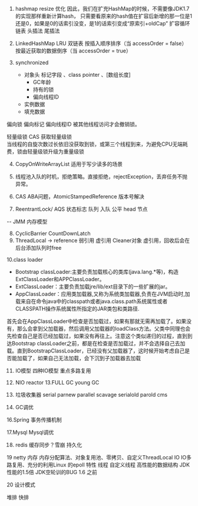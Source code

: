 1. hashmap resize 优化 因此，我们在扩充HashMap的时候，不需要像JDK1.7的实现那样重新计算hash，
   只需要看原来的hash值在扩容后新增的那一位是1还是0，如果是0的话索引没变，是1的话索引变成“原索引+oldCap” 扩容循环链表 头插法 尾插法
2. LinkedHashMap LRU 双链表 按插入顺序排序（当 accessOrder = false） 按最近获取的数据倒序（当 accessOrder = true）

3. synchronized
    - 对象头 标记字段 、class pointer 、[数组长度]
        - GC年龄
        - 持有的锁
        - 偏向线程ID
    - 实例数据
    - 填充数据

偏向锁 偏向标记 偏向线程ID 被其他线程访问才会撤销锁。

轻量级锁 CAS 获取轻量级锁  
当线程的自旋次数过长依旧没获取到锁，或第三个线程到来，为避免CPU无端耗费，锁由轻量级锁升级为重量级锁

4. CopyOnWriteArrayList 适用于写少读多的场景

5. 线程池入队的时机，拒绝策略。直接拒绝，rejectException，丢弃任务不抛异常。
6. CAS ABA问题，AtomicStampedReference 版本号解决
7. ReentrantLock/ AQS 状态标志 队列 入队 公平 head 节点

-- JMM 内存模型

8. CyclicBarrier CountDownLatch
9. ThreadLocal -> reference 弱引用 虚引用 Cleaner对象 虚引用，回收后会在后台添加队列时free

10.class loader

- Bootstrap classLoader:主要负责加载核心的类库(java.lang.*等)，构造ExtClassLoader和APPClassLoader。
- ExtClassLoader：主要负责加载jre/lib/ext目录下的一些扩展的jar。
- AppClassLoader：应用类加载器,又称为系统类加载器,负责在JVM启动时,加载来自在命令java中的classpath或者java.class.path系统属性或者CLASSPATH操作系统属性所指定的JAR类包和类路径.

首先会在AppClassLoader中检查是否加载过，如果有那就无需再加载了。如果没有，那么会拿到父加载器，然后调用父加载器的loadClass方法。父类中同理也会先检查自己是否已经加载过，如果没有再往上。注意这个类似递归的过程，直到到达Bootstrap
classLoader之前，都是在检查是否加载过，并不会选择自己去加载。直到BootstrapClassLoader，已经没有父加载器了，这时候开始考虑自己是否能加载了，如果自己无法加载，会下沉到子加载器去加载

11. IO模型 四种IO模型 重点多路复用
12. NIO reactor 
13.FULL GC young GC

14. 垃圾收集器 serial parnew parallel scavage serialold parold cms

15. GC调优

16.Spring 事务传播机制

17.Mysql Mysql调优

18. redis 缓存同步？雪崩 持久化 

19 netty
内存 内存分配算法、对象复用池、零拷贝、自定义ThreadLocal
IO IO多路复用、充分的利用Linux 的epoll 特性
线程 自定义线程 
高性能的数据结构 JDK性能的1.5倍
JDK空轮训的BUG 1.6 之前

20 设计模式

堆排 快排